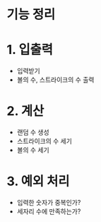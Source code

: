 # 기능 정리


# 1. 입출력
- 입력받기
- 볼의 수, 스트라이크의 수 출력
# 2. 계산
- 랜덤 수 생성
- 스트라이크의 수 세기
- 볼의 수 세기

# 3. 예외 처리
- 입력한 숫자가 중복인가?
- 세자리 수에 만족하는가?